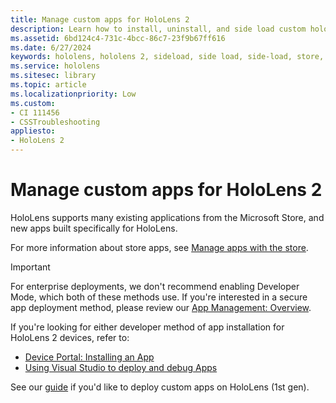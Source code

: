 ```yaml
---
title: Manage custom apps for HoloLens 2
description: Learn how to install, uninstall, and side load custom holographic apps on HoloLens 2 devices using the Device Portal and Visual Studio.
ms.assetid: 6bd124c4-731c-4bcc-86c7-23f9b67ff616
ms.date: 6/27/2024
keywords: hololens, hololens 2, sideload, side load, side-load, store, uwp, app, install
ms.service: hololens
ms.sitesec: library
ms.topic: article
ms.localizationpriority: Low
ms.custom: 
- CI 111456
- CSSTroubleshooting
appliesto:
- HoloLens 2
---
```


# Manage custom apps for HoloLens 2

HoloLens supports many existing applications from the Microsoft Store, and new apps built specifically for HoloLens. 

For more information about store apps, see [Manage apps with the store](holographic-store-apps.md).

> [!IMPORTANT]
> For enterprise deployments, we don't recommend enabling Developer Mode, which both of these methods use. If you're interested in a secure app deployment method, please review our [App Management: Overview](app-deploy-overview.md).

If you're looking for either developer method of app installation for HoloLens 2 devices, refer to:

- [Device Portal: Installing an App](/windows/mixed-reality/develop/platform-capabilities-and-apis/using-the-windows-device-portal#installing-an-app)
- [Using Visual Studio to deploy and debug Apps](/windows/mixed-reality/develop/platform-capabilities-and-apis/using-visual-studio)

See our [guide](holographic-custom-apps.md) if you'd like to deploy custom apps on HoloLens (1st gen).



